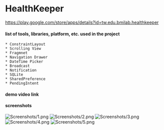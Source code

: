# HealthKeeper

https://play.google.com/store/apps/details?id=tw.edu.bmilab.healthkeeper

#### list of tools, libraries, platform, etc. used in the project
```
* ConstraintLayout
* Scrolling View
* Fragmnet
* Navigation Drawer
* DateTime Picker
* Broadcast
* Notification
* SQLite
* SharedPreference
* PendingIntent
```

#### demo video link

#### screenshots
![Screenshots/1.png](Screenshots/1.png)
![Screenshots/2.png](Screenshots/2.png)
![Screenshots/3.png](Screenshots/3.png)
![Screenshots/4.png](Screenshots/4.png)
![Screenshots/5.png](Screenshots/5.png)
